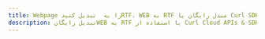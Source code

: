 ---title: Webpage را به  تبدیل کنیدRTF، WEB به RTF مبدل رایگان یا Curl SDKdescription: تبدیل رایگانWEB به RTF با استفاده از Curl Cloud APIs & SDK همچنین اسناد PDF را در Cloud ایجاد، ویرایش و رندر کنید.---